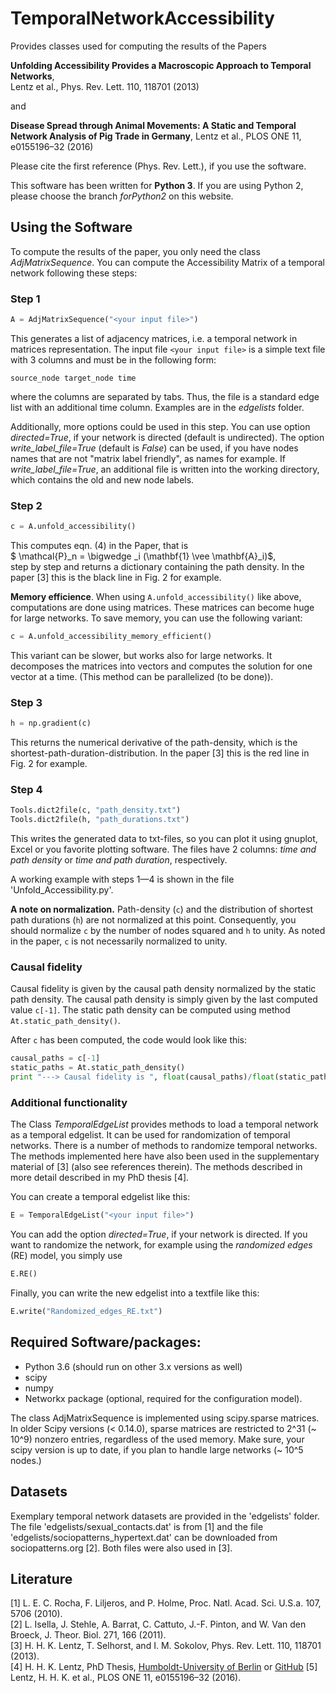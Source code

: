 # TemporalNetworkAccessibility

Provides classes used for computing the results of the Papers

**Unfolding Accessibility Provides a Macroscopic Approach to Temporal Networks**,  
Lentz et al., Phys. Rev. Lett. 110, 118701 (2013)

and

**Disease Spread through Animal Movements: A Static and Temporal Network Analysis of Pig Trade in Germany**,
Lentz et al., PLOS ONE 11, e0155196–32 (2016)

Please cite the first reference (Phys. Rev. Lett.), if you use the software.

This software has been written for **Python 3**. If you are using Python 2, please choose the branch *forPython2* on this website.

## Using the Software
To compute the results of the paper, you only need the class *AdjMatrixSequence*.
You can compute the Accessibility Matrix of a temporal network following these steps:

### Step 1
```python
A = AdjMatrixSequence("<your input file>")
```
This generates a list of adjacency matrices, i.e. a temporal network in matrices representation. The input file ```<your input file>``` is a simple text file with 3 columns and must be in the following form:
```
source_node	target_node	time
```
where the columns are separated by tabs. Thus, the file is a standard edge list with an additional time column. Examples are in the *edgelists* folder.

Additionally, more options could be used in this step. You can use option *directed=True*, if your network is directed (default is undirected). The option *write_label_file=True* (default is *False*) can be used, if you have nodes names that are not "matrix label friendly", as names for example. If *write_label_file=True*, an additional file is written into the working directory, which contains the old and new node labels.

### Step 2
```python
c = A.unfold_accessibility()
```
This computes eqn. (4) in the Paper, that is  
$ \mathcal{P}_n = \bigwedge _i (\mathbf{1} \vee \mathbf{A}_i)$,  
step by step and returns a dictionary containing the path density. In the paper [3] this is the black line in Fig. 2 for example.

**Memory efficience**. When using ```A.unfold_accessibility()``` like above, computations are done using matrices. These matrices can become huge for large networks. To save memory, you can use the following variant:
```python
c = A.unfold_accessibility_memory_efficient()
```
This variant can be slower, but works also for large networks. It decomposes the matrices into vectors and computes the solution for one vector at a time. (This method can be parallelized (to be done)).

### Step 3
```python
h = np.gradient(c)
```
This returns the numerical derivative of the path-density, which is the shortest-path-duration-distribution. In the paper [3] this is the red line in Fig. 2 for example.

### Step 4
```python
Tools.dict2file(c, "path_density.txt")
Tools.dict2file(h, "path_durations.txt")
```
This writes the generated data to txt-files, so you can plot it using gnuplot, Excel or you favorite plotting software. The files have 2 columns: *time and path density* or *time and path duration*, respectively.

A working example with steps 1—4 is shown in the file 'Unfold_Accessibility.py'.

**A note on normalization.** Path-density (```c```) and the distribution of shortest path durations (```h```) are not normalized at this point. Consequently, you should normalize ```c``` by the number of nodes squared and ```h``` to unity. As noted in the paper, ```c``` is not necessarily normalized to unity.

### Causal fidelity
Causal fidelity is given by the causal path density normalized by the static path density. The causal path density is simply given by the last computed value ```c[-1]```. The static path density can be computed using method ```At.static_path_density()```.

After ```c``` has been computed, the code would look like this:

```python
causal_paths = c[-1]
static_paths = At.static_path_density()
print "---> Causal fidelity is ", float(causal_paths)/float(static_paths)
```

### Additional functionality
The Class *TemporalEdgeList* provides methods to load a temporal network as a temporal edgelist. It can be used for randomization of temporal networks. There is a number of methods to randomize temporal networks. The methods implemented here have also been used in the supplementary material of [3] (also see references therein). The methods described in more detail described in my PhD thesis [4].

You can create a temporal edgelist like this:
```python
E = TemporalEdgeList("<your input file>")
```
You can add the option *directed=True*, if your network is directed.
If you want to randomize the network, for example using the *randomized edges* (RE) model, you simply use
```python
E.RE()
```
Finally, you can write the new edgelist into a textfile like this:
```python
E.write("Randomized_edges_RE.txt")
```

## Required Software/packages:
- Python 3.6 (should run on other 3.x versions as well)
- scipy
- numpy
- Networkx package (optional, required for the configuration model).

The class AdjMatrixSequence is implemented using scipy.sparse matrices.
In older Scipy versions (< 0.14.0), sparse matrices are restricted to 2^31 (~ 10^9) nonzero entries, regardless of the used memory. Make sure, your scipy version is up to date, if you plan to handle large networks (~ 10^5 nodes.)

## Datasets
Exemplary temporal network datasets are provided in the 'edgelists' folder.
The file 'edgelists/sexual_contacts.dat' is from [1] and the file 'edgelists/sociopatterns_hypertext.dat' can be downloaded from sociopatterns.org [2].
Both files were also used in [3].

## Literature
[1]	L. E. C. Rocha, F. Liljeros, and P. Holme, Proc. Natl. Acad. Sci. U.S.a. 107, 5706 (2010).  
[2]	L. Isella, J. Stehle, A. Barrat, C. Cattuto, J.-F. Pinton, and W. Van den Broeck, J. Theor. Biol. 271, 166 (2011).  
[3]	H. H. K. Lentz, T. Selhorst, and I. M. Sokolov, Phys. Rev. Lett. 110, 118701 (2013).  
[4] H. H. K. Lentz, PhD Thesis, [Humboldt-University of Berlin](http://edoc.hu-berlin.de/dissertationen/lentz-hartmut-2013-11-06/METADATA/abstract.php?id=40377) or [GitHub](https://github.com/hartmutlentz/Thesis)
[5]	Lentz, H. H. K. et al., PLOS ONE 11, e0155196–32 (2016).
